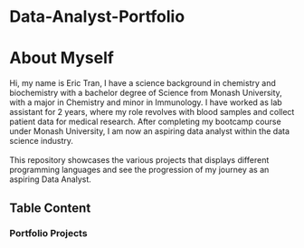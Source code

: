 # Data-Analyst-Portfolio
<h1>About Myself</h1>
Hi, my name is Eric Tran, I have a science background in chemistry and biochemistry with a bachelor degree of Science from Monash University, with a major in Chemistry and minor in Immunology.
I have worked as lab assistant for 2 years, where my role revolves with blood samples and collect patient data for medical research. After completing my bootcamp course under Monash University, I am now an aspiring data analyst
within the data science industry. <br/>
 <br/>
 This repository showcases the various projects that displays different programming languages and see the progression of my journey as an aspiring Data Analyst.

<h2>Table Content</h2>

<h3>Portfolio Projects</h3>
